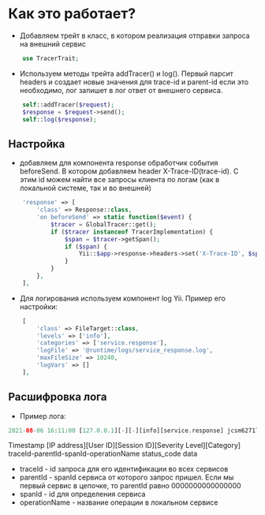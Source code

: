 # Как это работает?

* Добавляем трейт в класс, в котором реализация отправки запроса на внешний сервис

```php
	use TracerTrait;
```

* Используем методы трейта addTracer() и log(). Первый парсит headers и создает новые значения для trace-id и parent-id
  если это необходимо, лог запишет в лог ответ от внешнего сервиса.

```php
	self::addTracer($request);
	$response = $request->send();
	self::log($response);
```

## Настройка

* добавляем для компонента response обработчик события beforeSend. В котором добавляем header X-Trace-ID(trace-id). С
  этим id можем найти все запросы клиента по логам (как в локальной системе, так и во внешней)

```php
	'response' => [
		'class' => Response::class,
		'on beforeSend' => static function($event) {
			$tracer = GlobalTracer::get();
			if ($tracer instanceof TracerImplementation) {
				$span = $tracer->getSpan();
				if ($span) {
					Yii::$app->response->headers->set('X-Trace-ID', $span->getContext()->getTraceId());
				}
			}
		},
	],
```

* Для логирования используем компонент log Yii. Пример его настройки:

```php
	[
		'class' => FileTarget::class,
		'levels' => ['info'],
		'categories' => ['service.response'],
		'logFile' => '@runtime/logs/service_response.log',
		'maxFileSize' => 10240,
		'logVars' => []
	],
```

## Расшифровка лога

* Пример лога:

```php
2021-08-06 16:11:00 [127.0.0.1][-][-][info][service.response] jcsm6271lx4ezguna9t5ibwhqk0odyfp-0000000000000000-yeufjm7iodkq5ahc-recogDol 200 {"is_success":true,"error":""}
```

Timestamp [IP address][User ID][Session ID][Severity Level][Category] traceId-parentId-spanId-operationName status_code
data

- traceId - id запроса для его идентификации во всех сервисов
- parentId - spanId сервиса от которого запрос пришел. Если мы первый сервис в цепочке, то parentId равно
  0000000000000000
- spanId - id для определения сервиса
- operationName - название операции в локальном сервисе
